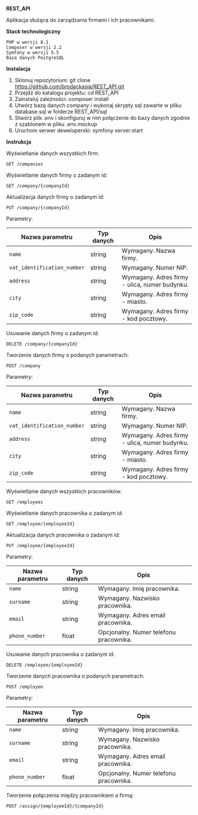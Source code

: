 ****REST_API****

Aplikacja służąca do zarządzania firmami i ich pracownikami.

**Stack technologiczny**

    PHP w wersji 8.1 
    Composer w wersji 2.2
    Symfony w wersji 5.5
    Baza danych PostgreSQL

**Instalacja**

1. Sklonuj repozytorium: git clone https://github.com/brodackasia/REST_API.git
2. Przejdź do katalogu projektu: cd REST_API
3. Zainstaluj zależności: composer install
4. Utwórz bazę danych company i wykonaj skrypty sql zawarte w pliku database.sql w folderze REST_API/sql
5. Stwórz plik .env i skonfiguruj w nim połączenie do bazy danych zgodnie z szablonem w pliku .env.mockup
6. Uruchom serwer deweloperski: symfony server:start

**Instrukcja**

Wyświetlanie danych wszystkich firm:

    GET /companies

Wyświetlanie danych firmy o zadanym id:

    GET /company/{companyId}

Aktualizacja danych firmy o zadanym id:

    PUT /company/{companyId}

Parametry:

| Nazwa parametru             | Typ danych | Opis                                          |
|-----------------------------|------------|-----------------------------------------------|
| `name`                      | string     | Wymagany. Nazwa firmy.                        |
| `vat_identification_number` | string     | Wymagany. Numer NIP.                          |
| `address`                   | string     | Wymagany. Adres firmy - ulica, numer budynku. |
| `city`                      | string     | Wymagany. Adres firmy - miasto.               |
| `zip_code`                  | string     | Wymagany. Adres firmy - kod pocztowy.         |

Usuwanie danych firmy o zadanym id:
    
    DELETE /company/{companyId}

Tworzenie danych firmy o podanych parametrach:

    POST /company

Parametry:

| Nazwa parametru             | Typ danych | Opis                                          |
|-----------------------------|------------|-----------------------------------------------|
| `name`                      | string     | Wymagany. Nazwa firmy.                        |
| `vat_identification_number` | string     | Wymagany. Numer NIP.                          |
| `address`                   | string     | Wymagany. Adres firmy - ulica, numer budynku. |
| `city`                      | string     | Wymagany. Adres firmy - miasto.               |
| `zip_code`                  | string     | Wymagany. Adres firmy - kod pocztowy.         |

Wyświetlanie danych wszystkich pracowników:

    GET /employees

Wyświetlanie danych pracownika o zadanym id:

    GET /employee/{employeeId}

Aktualizacja danych pracownika o zadanym id:

    PUT /employee/{employeeId}

Parametry: 

| Nazwa parametru | Typ danych | Opis                                   |
|-----------------|------------|----------------------------------------|
| `name`          | string     | Wymagany. Imię pracownika.             |
| `surname`       | string     | Wymagany. Nazwisko pracownika.         |
| `email`         | string     | Wymagany. Adres email pracownika.      |
| `phone_number`  | float      | Opcjonalny. Numer telefonu pracownika. |

Usuwanie danych pracownika o zadanym id:

    DELETE /employee/{employeeId}

Tworzenie danych pracownika o podanych parametrach:

    POST /employee

Parametry:

| Nazwa parametru | Typ danych | Opis                                   |
|-----------------|------------|----------------------------------------|
| `name`          | string     | Wymagany. Imię pracownika.             |
| `surname`       | string     | Wymagany. Nazwisko pracownika.         |
| `email`         | string     | Wymagany. Adres email pracownika.      |
| `phone_number`  | float      | Opcjonalny. Numer telefonu pracownika. |

Tworzenie połączenia między pracownikiem a firmą:

    POST /assign/{employeeId}/{companyId}
